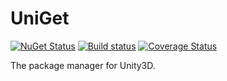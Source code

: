 # UniGet

[![NuGet Status](http://img.shields.io/nuget/v/UniGet.svg?style=flat)](https://www.nuget.org/packages/UniGet/)
[![Build status](https://ci.appveyor.com/api/projects/status/r6ejl1ykf4pjohcg?svg=true)](https://ci.appveyor.com/project/veblush/uniget)
[![Coverage Status](https://coveralls.io/repos/github/SaladLab/UniGet/badge.svg?branch=master)](https://coveralls.io/github/SaladLab/UniGet?branch=master)

The package manager for Unity3D.
